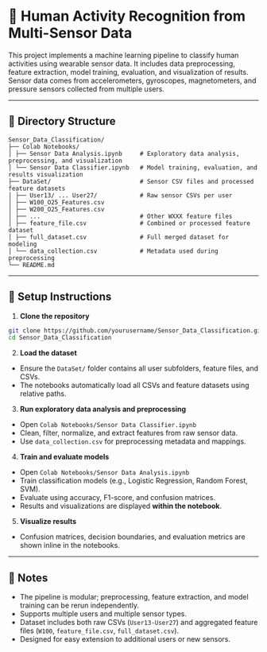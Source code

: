 # 🏃 Human Activity Recognition from Multi-Sensor Data

This project implements a machine learning pipeline to classify human activities using wearable sensor data. It includes data preprocessing, feature extraction, model training, evaluation, and visualization of results. Sensor data comes from accelerometers, gyroscopes, magnetometers, and pressure sensors collected from multiple users.

---

## 📁 Directory Structure
```
Sensor_Data_Classification/
├── Colab Notebooks/
│ ├── Sensor Data Analysis.ipynb     # Exploratory data analysis, preprocessing, and visualization
│ └── Sensor Data Classifier.ipynb   # Model training, evaluation, and results visualization
├── DataSet/                         # Sensor CSV files and processed feature datasets
│ ├── User13/ ... User27/            # Raw sensor CSVs per user
│ ├── W100_O25_Features.csv
│ ├── W200_O25_Features.csv
│ ├── ...                            # Other WXXX feature files
│ ├── feature_file.csv               # Combined or processed feature dataset
│ ├── full_dataset.csv               # Full merged dataset for modeling
│ └── data_collection.csv            # Metadata used during preprocessing
└── README.md
```
---

## 🧩 Setup Instructions

1. **Clone the repository**  

```bash
git clone https://github.com/yourusername/Sensor_Data_Classification.git
cd Sensor_Data_Classification
```

2. **Load the dataset**

  - Ensure the `DataSet/` folder contains all user subfolders, feature files, and CSVs.  
  - The notebooks automatically load all CSVs and feature datasets using relative paths.

3. **Run exploratory data analysis and preprocessing**

  - Open `Colab Notebooks/Sensor Data Classifier.ipynb`  
  - Clean, filter, normalize, and extract features from raw sensor data.  
  - Use `data_collection.csv` for preprocessing metadata and mappings.

4. **Train and evaluate models**

  - Open `Colab Notebooks/Sensor Data Analysis.ipynb`  
  - Train classification models (e.g., Logistic Regression, Random Forest, SVM).  
  - Evaluate using accuracy, F1-score, and confusion matrices.  
  - Results and visualizations are displayed **within the notebook**.

5. **Visualize results**

  - Confusion matrices, decision boundaries, and evaluation metrics are shown inline in the notebooks.

---

## 📌 Notes

- The pipeline is modular; preprocessing, feature extraction, and model training can be rerun independently.  
- Supports multiple users and multiple sensor types.  
- Dataset includes both raw CSVs (`User13-User27`) and aggregated feature files (`W100`, `feature_file.csv`, `full_dataset.csv`).  
- Designed for easy extension to additional users or new sensors.
